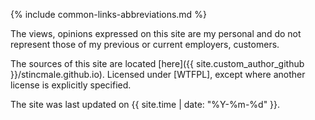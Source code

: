{% include common-links-abbreviations.md %}

<footer>
  <p>
    The views, opinions expressed on this site are my personal and do not represent those of my previous or current employers, customers.
  </p>
  <p markdown="1">
    The sources of this site are located [here]({{ site.custom_author_github }}/stincmale.github.io).
    Licensed under [WTFPL], except where another license is explicitly specified.
  </p>
  <p>The site was last updated on {{ site.time | date: "%Y-%m-%d" }}.</p>
</footer>
